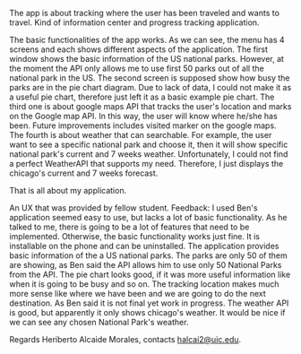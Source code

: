 The app is about tracking where the user has been traveled and wants to travel. Kind of information center and progress tracking application.


The basic functionalities of the app works. As we can see, the menu has 4 screens and each shows different aspects of the application.
The first window shows the basic information of the US national parks. However, at the moment the API only allows me to use first 50 parks out of
all the national park in the US.
The second screen is supposed show how busy the parks are in the pie chart diagram. Due to lack of data, I could not make it as a useful pie chart,
therefore just left it as a basic example pie chart.
The third one is about google maps API that tracks the user's location and marks on the Google map API. In this way, the user will know where he/she has been.
Future improvements includes visited marker on the google maps.
The fourth is about weather that can searchable. For example, the user want to see a specific national park and choose it, then it will show specific national park's
current and 7 weeks weather. Unfortunately, I could not find a perfect WeatherAPI that supports my need. Therefore, I just displays the chicago's current and 7 weeks forecast.

That is all about my application. 

An UX that was provided by fellow student.
Feedback: 
I used Ben's application seemed easy to use, but lacks a lot of basic functionality. As he talked to me, there is going to be 
a lot of features that need to be implemented. Otherwise, the basic functionality works just fine. It is installable on the phone
and can be uninstalled. The application provides basic information of the a US national parks. The parks are only 50 of them are showing, as Ben said 
the API allows him to use only 50 National Parks from the API.
The pie chart looks good, if it was more useful information like when it is going to be busy and so on.
The tracking location makes much more sense like where we have been and we are going to do the next destination. As Ben said it is not final yet work in progress.
The weather API is good, but apparently it only shows chicago's weather. It would be nice if we can see any chosen National Park's weather.

Regards Heriberto Alcaide Morales, contacts halcai2@uic.edu.